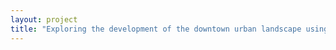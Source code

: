 ```yaml
--- 
layout: project 
title: "Exploring the development of the downtown urban landscape using the General Electric Photograph Collection" 
---
```



